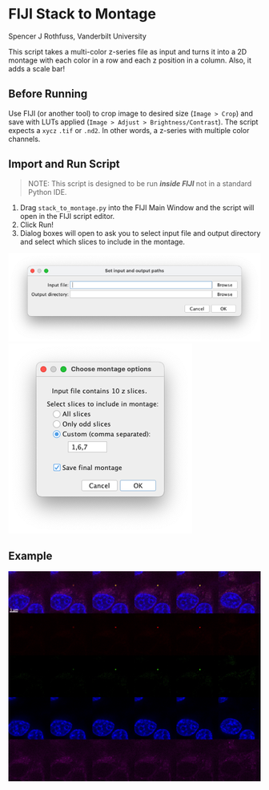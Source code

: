 # FIJI Stack to Montage

Spencer J Rothfuss, Vanderbilt University

This script takes a multi-color z-series file as input and turns it into a 2D montage with each color in a row and each z position in a column.
Also, it adds a scale bar!

## Before Running

Use FIJI (or another tool) to crop image to desired size (`Image > Crop`) and save with LUTs applied (`Image > Adjust > Brightness/Contrast`).
The script expects a `xycz` `.tif` or `.nd2`.
In other words, a z-series with multiple color channels.

## Import and Run Script

>NOTE: This script is designed to be run _**inside FIJI**_ not in a standard Python IDE.

1. Drag `stack_to_montage.py` into the FIJI Main Window and the script will open in the FIJI script editor.
1. Click Run!
1. Dialog boxes will open to ask you to select input file and output directory and select which slices to include in the montage.

![file and directory dialog](paths_dialog.png)
![montage options dialog](options_dialog.png)

## Example

![Cells in example montage](example_montage.jpg)

